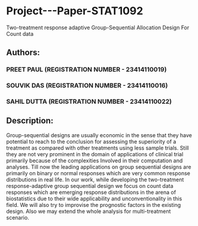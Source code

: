 # Project---Paper-STAT1092
Two-treatment response adaptive Group-Sequential Allocation Design For Count data

## Authors:
### PREET PAUL (REGISTRATION NUMBER - 23414110019)
### SOUVIK DAS (REGISTRATION NUMBER - 23414110016)
### SAHIL DUTTA (REGISTRATION NUMBER - 23414110022)

## Description:

Group-sequential designs are usually economic in the sense that they have potential to reach to the conclusion for assessing the superiority of a treatment as compared with other treatments using less sample trials. Still they are not very prominent in the domain of applications of clinical trial primarily because of the complexities Involved in their computation and analyses. Till now the leading applications on group sequential designs are primarily on binary or normal responses which are very common response distributions in real life. In our work, while developing the two-treatment response-adaptive group sequential design we focus on count data responses which are emerging response distributions in the arena of biostatistics due to their wide applicability and unconventionality in this field. We will also try to improvise the prognostic factors in the existing design. Also we may extend the whole analysis for multi-treatment scenario.
